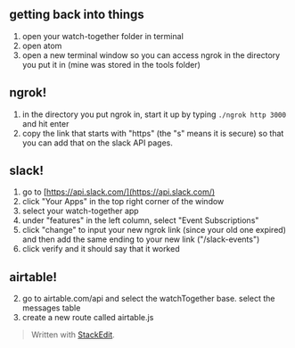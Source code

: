 ## getting back into things
1. open your watch-together folder in terminal
2. open atom
3. open a new terminal window so you can access ngrok in the directory you put it in (mine was stored in the tools folder)

## ngrok!
1. in the directory you put ngrok in, start it up by typing  `./ngrok http 3000` and hit enter
2. copy the link that starts with "https" (the "s" means it is secure) so that you can add that on the slack API pages.

## slack!
1. go to [https://api.slack.com/](https://api.slack.com/)
2. click "Your Apps" in the top right corner of the window
3. select your watch-together app
4. under "features" in the left column, select "Event Subscriptions"
5. click "change" to input your new ngrok link (since your old one expired) and then add the same ending to your new link ("/slack-events")
6. click verify and it should say that it worked
## airtable!
2. go to airtable.com/api and select the watchTogether base. select the messages table
3. create a new route called airtable.js
> Written with [StackEdit](https://stackedit.io/).
<!--stackedit_data:
eyJoaXN0b3J5IjpbLTI1NjIxOTY3Nyw3MzA5OTgxMTZdfQ==
-->